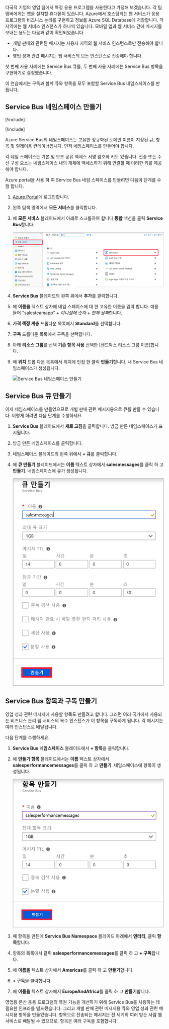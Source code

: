 다국적 기업의 영업 팀에서 특정 응용 프로그램을 사용한다고 가정해 보겠습니다. 각 팀 멤버에게는 앱을 설치할 휴대폰이 있습니다. Azure에서 호스팅되는 웹 서비스가 응용 프로그램의 비즈니스 논리를 구현하고 정보를 Azure SQL Database에 저장합니다. 각 지역에는 웹 서비스 인스턴스가 하나씩 있습니다. 모바일 앱과 웹 서비스 간에 메시지를 보내는 용도는 다음과 같이 확인되었습니다.

- 개별 판매와 관련된 메시지는 사용자 지역의 웹 서비스 인스턴스로만 전송해야 합니다.
- 영업 성과 관련 메시지는 웹 서비스의 모든 인스턴스로 전송해야 합니다.

첫 번째 사용 사례에는 Service Bus 큐를, 두 번째 사용 사례에는 Service Bus 항목을 구현하기로 결정했습니다.

이 연습에서는 구독과 함께 큐와 항목을 모두 포함할 Service Bus 네임스페이스를 만듭니다.

## <a name="create-a-service-bus-namespace"></a>Service Bus 네임스페이스 만들기

[!include[](../../../includes/azure-sandbox-activate.md)]

[!include[](../../../includes/azure-sandbox-regions-first-mention-note.md)]

Azure Service Bus의 네임스페이스는 고유한 정규화된 도메인 이름이 지정된 큐, 항목 및 릴레이용 컨테이너입니다. 먼저 네임스페이스를 만들어야 합니다.

각 네임 스페이스는 기본 및 보조 공유 액세스 서명 암호화 키도 있습니다. 전송 또는 수신 구성 요소는 네임스페이스 내의 개체에 액세스하기 위해 연결할 때 이러한 키를 제공해야 합니다.

Azure portal을 사용 하 여 Service Bus 네임 스페이스를 만들려면 다음이 단계를 수행 합니다.

1. [Azure Portal](https://portal.azure.com/?azure-portal=true)에 로그인합니다.

1. 왼쪽 탐색 영역에서 **모든 서비스**를 클릭합니다.

1. 에 **모든 서비스** 블레이드에서 아래로 스크롤하여 합니다 **통합** 섹션을 클릭 **Service Bus**합니다.

    ![Service Bus 네임스페이스 만들기](../media/3-create-namespace-1.png)

1. **Service Bus** 블레이드의 왼쪽 위에서 **추가**를 클릭합니다.

1. 에 **이름을** 텍스트 상자에 네임 스페이스에 대 한 고유한 이름을 입력 합니다. 예를 들어 "salesteamapp" + *이니셜에 숫자* + *현재 날짜*합니다.

1. **가격 책정 계층** 드롭다운 목록에서 **Standard**를 선택합니다.

1. **구독** 드롭다운 목록에서 구독을 선택합니다.

1. 아래 **리소스 그룹**를 선택 **기존 항목 사용** 선택한 <rgn>[샌드박스 리소스 그룹 이름]</rgn>합니다.

1. 에 **위치** 드롭 다운 목록에서 위치에 인접 한 클릭 **만들기**합니다. 새 Service Bus 네임스페이스가 생성됩니다.

    ![Service Bus 네임스페이스 만들기](../media/3-create-namespace-2.png)

## <a name="create-a-service-bus-queue"></a>Service Bus 큐 만들기

이제 네임스페이스를 만들었으므로 개별 판매 관련 메시지용으로 큐를 만들 수 있습니다. 이렇게 하려면 다음 단계를 수행하세요.

1. **Service Bus** 블레이드에서 **새로 고침**을 클릭합니다. 방금 만든 네임스페이스가 표시됩니다.

1. 방금 만든 네임스페이스를 클릭합니다.

1. 네임스페이스 블레이드의 왼쪽 위에서 **+ 큐**를 클릭합니다.

1. 에 **큐 만들기** 블레이드에서는 **이름** 텍스트 상자에서 **salesmessages**를 클릭 하 고 **만들기**. 네임스페이스에 큐가 생성됩니다.

    ![큐 만들기](../media/3-create-queue.png)

## <a name="create-a-service-bus-topic-and-subscriptions"></a>Service Bus 항목과 구독 만들기

영업 성과 관련 메시지에 사용할 항목도 만들려고 합니다. 그러면 여러 국가에서 사용되는 비즈니스 논리 웹 서비스의 복수 인스턴스가 이 항목을 구독하게 됩니다. 각 메시지는 여러 인스턴스로 배달됩니다.

다음 단계를 수행하세요.

1. **Service Bus 네임스페이스** 블레이드에서 **+ 항목**을 클릭합니다.

1. 에 **만들기 항목** 블레이드에서는 **이름** 텍스트 상자에서 **salesperformancemessages**를 클릭 하 고 **만들기**. 네임스페이스에 항목이 생성됩니다.

    ![항목 만들기](../media/3-create-topic.png)

1. 때 항목을 만든에 **Service Bus Namespace** 블레이드 아래에서 **엔터티**, 클릭 **항목**합니다.

1. 항목의 목록에서 클릭 **salesperformancemessages**를 클릭 하 고 **+ 구독**합니다.

1. 에 **이름을** 텍스트 상자에서 **Americas**를 클릭 하 고 **만들기**합니다.

1. **+ 구독**을 클릭합니다.

1. 에 **이름을** 텍스트 상자에서 **EuropeAndAfrica**를 클릭 하 고 **만들기**합니다.

영업용 분산 응용 프로그램의 복원 기능을 개선하기 위해 Service Bus를 사용하는 데 필요한 인프라를 빌드했습니다. 그리고 개별 판매 관련 메시지용 큐와 영업 성과 관련 메시지용 항목을 만들었습니다. 항목으로 전송되는 메시지는 전 세계의 여러 받는 사람 웹 서비스로 배달될 수 있으므로, 항목은 여러 구독을 포함합니다.
